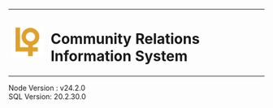 <table border="0">
  <tr>
    <td>
      <img src="communityRelationsFE/src/assets/images/logo1.png" alt="Logo" width="100">
    </td>
    <td>
      <h1>Community Relations Information System</h1>
    </td>
  </tr>
</table>

Node Version : v24.2.0 <br>
SQL Version: 20.2.30.0
